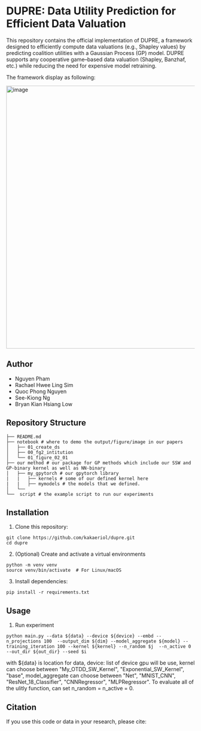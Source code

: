 # DUPRE: Data Utility Prediction for Efficient Data Valuation
This repository contains the official implementation of DUPRE, a framework designed to efficiently compute data valuations (e.g., Shapley values) by predicting coalition utilities with a Gaussian Process (GP) model. DUPRE supports any cooperative game–based data valuation (Shapley, Banzhaf, etc.) while reducing the need for expensive model retraining.

The framework display as following:


<img width="703" alt="image" src="https://github.com/user-attachments/assets/ffbf6404-7cf2-4a7c-b0a8-abf4282697a9" />


## Author
- Nguyen Pham
- Rachael Hwee Ling Sim
- Quoc Phong Nguyen
- See-Kiong Ng
- Bryan Kian Hsiang Low
## Repository Structure
```
├── README.md
├── notebook # where to demo the output/figure/image in our papers          
│   ├── 01_create_ds
│   ├── 00_fg2_intitution
│   └── 01_figure_02_01
├── our method # our package for GP methods which include our SSW and GP-binary kernel as well as NN-binary
│   ├── my_gpytorch # our gpytorch library
|   |   ├── kernels # some of our defined kernel here
|   |   ├── mymodels # the models that we defined.
│   └── 
└──  script # the example script to run our experiments                   
```
## Installation
1. Clone this repository:
```
git clone https://github.com/kakaeriol/dupre.git
cd dupre
```
2. (Optional) Create and activate a virtual environments
```
python -m venv venv
source venv/bin/activate  # For Linux/macOS
```
3. Install dependencies:
```
pip install -r requirements.txt
```
## Usage
1. Run experiment
```
python main.py --data ${data} --device ${device} --embd --n_projections 100  --output_dim ${dim} --model_aggregate ${model} --training_iteration 100 --kernel ${kernel} --n_random $j  --n_active 0 --out_dir ${out_dir} --seed $i
```
with ${data} is location for data, device: list of device gpu will be use, kernel can choose between "My_OTDD_SW_Kernel", "Exponential_SW_Kernel", "base", model_aggregate can choose between "Net", "MNIST_CNN", "ResNet_18_Classifier", "CNNRegressor", "MLPRegressor". 
To evaluate all of the ulitly function, can set n_random = n_active = 0. 
## Citation
If you use this code or data in your research, please cite:
```
```
